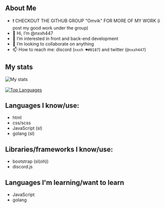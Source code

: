 ## About Me

- ❗ CHECKOUT THE GITHUB GROUP "Omvik" FOR MORE OF MY WORK (i post my good work under the group)
- 👋 Hi, I’m @nxxh447
- 👀 I’m interested in front and back-end development
- 💞️ I’m looking to collaborate on anything
- 📫 How to reach me: discord (`nxxh ♥#0187`) and twitter (`@nxxh447`)

## My stats
<!-- ![visitors](https://visitor-badge.laobi.icu/badge?page_id=nxxh447.visitor-badge) -->
![My stats](https://github-readme-stats.vercel.app/api?username=nxxh447&show_icons=true&theme=dark)
<br></br>
[![Top Languages](https://github-readme-stats.vercel.app/api/top-langs/?username=nxxh447&layout=compact&theme=dark)](https://github.com/anuraghazra/github-readme-stats)
## Languages I know/use:

<ul>
  <li>html</li>
  <li>css/scss</li>
  <li>JavaScript (sl)</li>
  <li>golang (sl)</li>
</ul>

## Libraries/frameworks I know/use:

<ul>
  <li>bootstrap (sl(oh))</li>
  <li>discord.js</li>
</ul>

## Languages I'm learning/want to learn

<ul>
  <li>JavaScript</li>
  <li>golang</li>
</ul>
